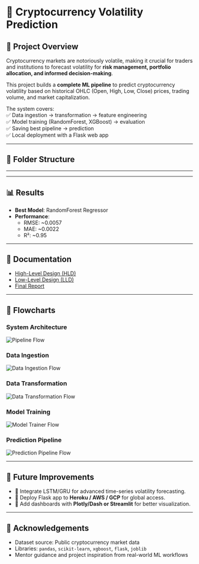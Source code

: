 # 🚀 Cryptocurrency Volatility Prediction

## 📌 Project Overview
Cryptocurrency markets are notoriously volatile, making it crucial for traders and institutions to forecast volatility for **risk management, portfolio allocation, and informed decision-making**.  

This project builds a **complete ML pipeline** to predict cryptocurrency volatility based on historical OHLC (Open, High, Low, Close) prices, trading volume, and market capitalization.  

The system covers:  
✅ Data ingestion → transformation → feature engineering  
✅ Model training (RandomForest, XGBoost) → evaluation  
✅ Saving best pipeline → prediction  
✅ Local deployment with a Flask web app  

---

## 📂 Folder Structure

---

---

## 📊 Results
- **Best Model**: RandomForest Regressor  
- **Performance**:  
  - RMSE: ~0.0057  
  - MAE: ~0.0022  
  - R²: ~0.95  

---

## 📖 Documentation
- [High-Level Design (HLD)](docs/HLD.md)  
- [Low-Level Design (LLD)](docs/LLD.md)  
- [Final Report](docs/Final_Report.md)  

---

## 📌 Flowcharts
### System Architecture
![Pipeline Flow](flowchart/pipeline_flow.png)

### Data Ingestion
![Data Ingestion Flow](flowchart/data_ingestion.png)

### Data Transformation
![Data Transformation Flow](flowchart/data_transformation.png)

### Model Training
![Model Trainer Flow](flowchart/model_trainer.png)

### Prediction Pipeline
![Prediction Pipeline Flow](flowchart/prediction_pipeline.png)

---

## 🚀 Future Improvements
- 🔹 Integrate LSTM/GRU for advanced time-series volatility forecasting.  
- 🔹 Deploy Flask app to **Heroku / AWS / GCP** for global access.  
- 🔹 Add dashboards with **Plotly/Dash or Streamlit** for better visualization.  

---

## 🙌 Acknowledgements
- Dataset source: Public cryptocurrency market data  
- Libraries: `pandas`, `scikit-learn`, `xgboost`, `flask`, `joblib`  
- Mentor guidance and project inspiration from real-world ML workflows  
